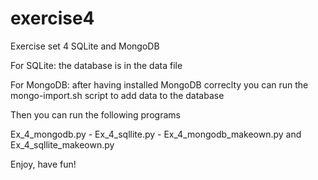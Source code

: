 # exercise4
Exercise set 4 SQLite and MongoDB

For SQLite: the database is in the data file 

For MongoDB: after having installed MongoDB correclty you can run the mongo-import.sh script to add data to the database

Then you can run the following programs

Ex_4_mongodb.py - 
Ex_4_sqllite.py - 
Ex_4_mongodb_makeown.py and 
Ex_4_sqllite_makeown.py

Enjoy, have fun!

